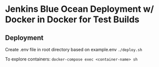 # Jenkins Blue Ocean Deployment w/ Docker in Docker for Test Builds

## Deployment
Create .env file in root directory based on example.env
`./deploy.sh`

To explore containers:
`docker-compose exec <container-name> sh`
